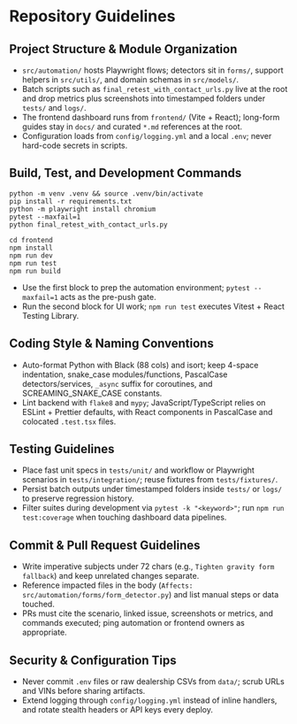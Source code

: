 # Repository Guidelines

## Project Structure & Module Organization
- `src/automation/` hosts Playwright flows; detectors sit in `forms/`, support helpers in `src/utils/`, and domain schemas in `src/models/`.
- Batch scripts such as `final_retest_with_contact_urls.py` live at the root and drop metrics plus screenshots into timestamped folders under `tests/` and `logs/`.
- The frontend dashboard runs from `frontend/` (Vite + React); long-form guides stay in `docs/` and curated `*.md` references at the root.
- Configuration loads from `config/logging.yml` and a local `.env`; never hard-code secrets in scripts.

## Build, Test, and Development Commands
```
python -m venv .venv && source .venv/bin/activate
pip install -r requirements.txt
python -m playwright install chromium
pytest --maxfail=1
python final_retest_with_contact_urls.py
```
```
cd frontend
npm install
npm run dev
npm run test
npm run build
```
- Use the first block to prep the automation environment; `pytest --maxfail=1` acts as the pre-push gate.
- Run the second block for UI work; `npm run test` executes Vitest + React Testing Library.

## Coding Style & Naming Conventions
- Auto-format Python with Black (88 cols) and isort; keep 4-space indentation, snake_case modules/functions, PascalCase detectors/services, `_async` suffix for coroutines, and SCREAMING_SNAKE_CASE constants.
- Lint backend with `flake8` and `mypy`; JavaScript/TypeScript relies on ESLint + Prettier defaults, with React components in PascalCase and colocated `.test.tsx` files.

## Testing Guidelines
- Place fast unit specs in `tests/unit/` and workflow or Playwright scenarios in `tests/integration/`; reuse fixtures from `tests/fixtures/`.
- Persist batch outputs under timestamped folders inside `tests/` or `logs/` to preserve regression history.
- Filter suites during development via `pytest -k "<keyword>"`; run `npm run test:coverage` when touching dashboard data pipelines.

## Commit & Pull Request Guidelines
- Write imperative subjects under 72 chars (e.g., `Tighten gravity form fallback`) and keep unrelated changes separate.
- Reference impacted files in the body (`Affects: src/automation/forms/form_detector.py`) and list manual steps or data touched.
- PRs must cite the scenario, linked issue, screenshots or metrics, and commands executed; ping automation or frontend owners as appropriate.

## Security & Configuration Tips
- Never commit `.env` files or raw dealership CSVs from `data/`; scrub URLs and VINs before sharing artifacts.
- Extend logging through `config/logging.yml` instead of inline handlers, and rotate stealth headers or API keys every deploy.
